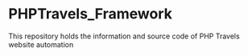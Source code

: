 # PHPTravels_Framework
This repository holds the information and source code of PHP Travels website automation
